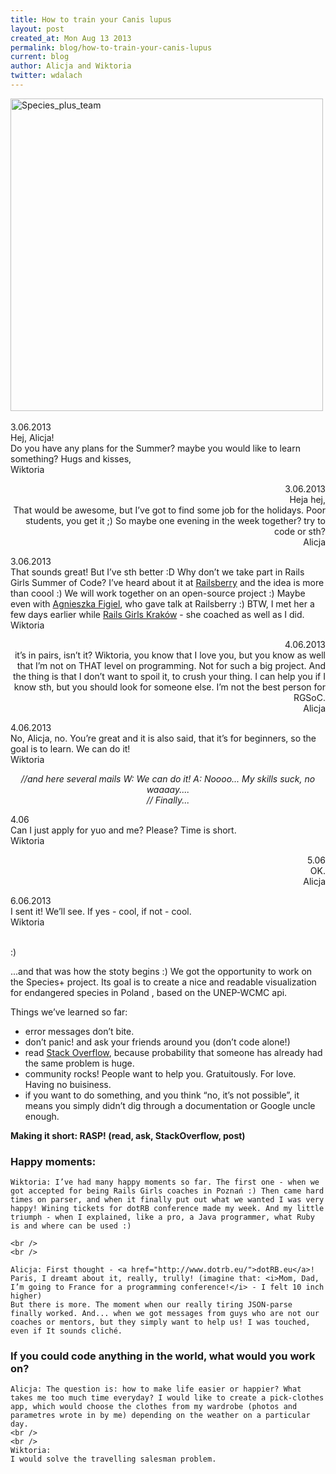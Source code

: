 ```yaml
---
title: How to train your Canis lupus
layout: post
created_at: Mon Aug 13 2013
permalink: blog/how-to-train-your-canis-lupus
current: blog
author: Alicja and Wiktoria
twitter: wdalach
---
```

<img src="https://dl.dropboxusercontent.com/u/29030168/rgsoc_team.gif" alt="Species_plus_team" width="500">
<br />
<br />

<div class="mails">
3.06.2013<br />
Hej, Alicja!<br />
Do you have any plans for the Summer? maybe you would like to learn something?
Hugs and kisses,<br />
Wiktoria

<p style="text-align: right">
3.06.2013<br />
Heja hej,<br />
That would be awesome, but I’ve got to find some job for the holidays. Poor students, you get it ;) So maybe one evening in the week together? try to code or sth?<br />
Alicja</p>

3.06.2013<br />
That sounds great! But I’ve sth better :D Why don’t we take part in Rails Girls Summer of Code? I’ve heard about it at <a href="http://www.railsberry.com/">Railsberry</a> and the idea is more than coool :) We will work together on an open-source project :) Maybe even with <a href="https://twitter.com/agnessa480">Agnieszka Figiel</a>, who gave talk at Railsberry :) BTW, I met her a few days earlier while <a href="http://railsgirls.com/krakow2013">Rails Girls Kraków</a> - she coached as well as I did.<br />
Wiktoria

<p style="text-align: right">
4.06.2013<br />
it’s in pairs, isn’t it? Wiktoria, you know that I love you, but you know as well that I’m not on THAT level on programming. Not for such a big project. And the thing is that I don’t want to spoil it, to crush your thing. I can help you if I know sth, but you should look for someone else. I’m not the best person for RGSoC.<br />
Alicja</p>

4.06.2013<br />
No, Alicja, no. You’re great and it is also said, that it’s for beginners, so the goal is to learn. We can do it!<br />
Wiktoria

<p style="text-align: center"><i>
//and here several mails W: We can do it! A: Noooo... My skills suck, no waaaay....<br />
// Finally...</i></p>

4.06<br />
Can I just apply for yuo and me? Please? Time is short.<br />
Wiktoria

<p style="text-align: right">
5.06<br />
OK.<br />
Alicja
</p>
6.06.2013<br />
I sent it! We’ll see. If yes - cool, if not - cool.<br />
Wiktoria
</div>
<br />

<div>

  :)

  ...and that was how the stoty begins :) We got the opportunity to work on the Species+ project. Its goal is to create a nice and readable visualization for endangered species in Poland , based on the UNEP-WCMC api.<br />

  Things we’ve learned so far:
  <ul>
    <li> error messages don’t bite.</li>
    <li> don’t panic! and ask your friends around you (don’t code alone!) </li>
    <li> read <a href="stackoverflow.com">Stack Overflow</a>, because probability that someone has already had the same problem is huge.</li>
    <li> community rocks! People want to help you. Gratuitously. For love. Having no buisiness.</li>
    <li> if you want to do something, and you think “no, it’s not possible”, it means you simply didn’t dig through a documentation or Google uncle enough. </li>
  </ul>

  <strong> Making it short: RASP! (read, ask, StackOverflow, post) </strong>


  <div class="happy_moments">
    <h3> Happy moments: </h3>

    Wiktoria: I’ve had many happy moments so far. The first one - when we got accepted for being Rails Girls coaches in Poznań :) Then came hard times on parser, and when it finally put out what we wanted I was very happy! Wining tickets for dotRB conference made my week. And my little triumph - when I explained, like a pro, a Java programmer, what Ruby is and where can be used :)

    <br />
    <br />

    Alicja: First thought - <a href="http://www.dotrb.eu/">dotRB.eu</a>! Paris, I dreamt about it, really, trully! (imagine that: <i>Mom, Dad, I’m going to France for a programming conference!</i> - I felt 10 inch higher)
    But there is more. The moment when our really tiring JSON-parse finally worked. And... when we got messages from guys who are not our coaches or mentors, but they simply want to help us! I was touched, even if It sounds cliché.
  </div>

  <div class="code_dream">
    <h3> If you could code anything in the world, what would you work on? </h3>

    Alicja: The question is: how to make life easier or happier? What takes me too much time everyday? I would like to create a pick-clothes app, which would choose the clothes from my wardrobe (photos and parametres wrote in by me) depending on the weather on a particular day.
    <br />
    <br />
    Wiktoria:
    I would solve the travelling salesman problem.
  </div>

</div>

